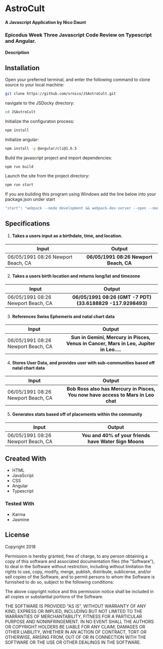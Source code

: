 AstroCult
==========
#### A Javascript Application by Nico Daunt

### Epicodus Week Three Javascript Code Review on Typescript and Angular.

#### Description



## Installation

Open your preferred terminal, and enter the following command to clone source to your local machine:
```sh
git clone https://github.com/vrnico/JSAstroCult.git
```

navigate to the JSDocky directory:
```sh
cd JSAstroCult
```

Initialize the configuraton process:
```sh
npm install
```

Initialize angular:
```sh
npm install -g @angular/cli@1.6.5
```

Build the javascript project and import dependencies:
```sh
npm run build
```

Launch the site from the project directory:
```sh
npm run start
```

If you are building this program using Windows add the line below into your package.json under start
```sh
"start": "webpack --mode development && webpack-dev-server --open --mode development",
```

## Specifications

1. #### Takes a users input as a birthdate, time, and location.

| Input      | Output           |
| ------------- |:-------------:|
| 06/05/1991 08:26 Newport Beach, CA    | **06/05/1991 08:26 Newport Beach, CA** |


2. #### Takes a users birth location and returns long/lat and timezone

| Input      | Output           |
| ------------- |:-------------:|
| 06/05/1991 08:26 Newport Beach, CA      | **06/05/1991 08:26 (GMT -7 PDT)(33.6188829 -117.9298493)** |

3. #### References Swiss Ephemeris and natal chart data

| Input      | Output           |
| ------------- |:-------------:|
| 06/05/1991 08:26 Newport Beach, CA    | **Sun in Gemini, Mercury in Pisces, Venus in Cancer, Mars in Leo, Jupiter in Leo.....** |

4. #### Stores User Data, and provides user with sub-communities based off natal chart data

| Input      | Output           |
| ------------- |:-------------:|
| 06/05/1991 08:26 Newport Beach, CA      | **Bob Ross also has Mercury in Pisces, You now have access to Mars in Leo chat** |

5. #### Generates stats based off of placements within the community

| Input      | Output           |
| ------------- |:-------------:|
| 06/05/1991 08:26 Newport Beach, CA      | **You and 40% of your friends have Water Sign Moons** |








## Created With
* HTML
* JavaScript
* CSS
* Angular
* Typescript
###  Tested With
* Karma
* Jasmine







## License
Copyright 2018

Permission is hereby granted, free of charge, to any person obtaining a copy of this software and associated documentation files (the "Software"), to deal in the Software without restriction, including without limitation the rights to use, copy, modify, merge, publish, distribute, sublicense, and/or sell copies of the Software, and to permit persons to whom the Software is furnished to do so, subject to the following conditions:

The above copyright notice and this permission notice shall be included in all copies or substantial portions of the Software.

THE SOFTWARE IS PROVIDED "AS IS", WITHOUT WARRANTY OF ANY KIND, EXPRESS OR IMPLIED, INCLUDING BUT NOT LIMITED TO THE WARRANTIES OF MERCHANTABILITY, FITNESS FOR A PARTICULAR PURPOSE AND NONINFRINGEMENT. IN NO EVENT SHALL THE AUTHORS OR COPYRIGHT HOLDERS BE LIABLE FOR ANY CLAIM, DAMAGES OR OTHER LIABILITY, WHETHER IN AN ACTION OF CONTRACT, TORT OR OTHERWISE, ARISING FROM, OUT OF OR IN CONNECTION WITH THE SOFTWARE OR THE USE OR OTHER DEALINGS IN THE SOFTWARE.
